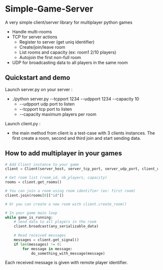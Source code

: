 Simple-Game-Server
==================
A very simple client/server library for multiplayer python games
 - Handle multi-rooms
 - TCP for server actions
   - Register to server (get uniq identifier)
   - Create/join/leave room
   - List rooms and capacity (ex: room1 2/10 players)
   - Autojoin the first non-full room
 - UDP for broadcasting data to all players in the same room

Quickstart and demo
-------------------
Launch server.py on your server :
 - ./python server.py --tcpport 1234 --udpport 1234 --capacity 10
   - --udpport udp port to listen
   - --tcpport tcp port to listen
   - --capacity maximum players per room

Launch client.py :
 - the main method from client is a test-case with 3 clients instances. The first create a room, second and third join and start sending data.

How to add multiplayer in your games
------------------------------------
```python
# Add Client instance to your game
client = Client(server_host, server_tcp_port, server_udp_port, client_udp_port)

# Get room list (room_id, nb_players, capacity)
rooms = client.get_rooms()

# You can join a room using room identifier (ex: first room)
client.join(rooms[0]["id"])

# Or you can create a new room with client.create_room()

# In your game main loop
while game_is_running:
    # Send data to all players in the room
    client.broadcast(any_serializable_data)
  
    # Read received messages
    messages = client.get_signal()
    if len(messages) != 0:
        for message in message:
            do_something_with_message(message)
```
Each received message is given with remote player identifier.
